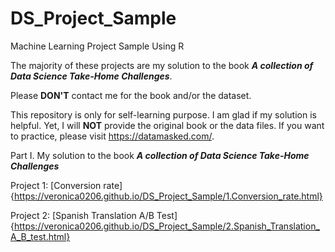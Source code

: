 # DS_Project_Sample
Machine Learning Project Sample Using R

The majority of these projects are my solution to the book ***A collection of Data Science Take-Home Challenges***.

Please **DON'T** contact me for the book and/or the dataset.

This repository is only for self-learning purpose. I am glad if my solution is helpful. Yet, I will **NOT** provide the original book or the data files. If you want to practice, please visit <https://datamasked.com/>.

Part I. My solution to the book ***A collection of Data Science Take-Home Challenges***

Project 1: [Conversion rate] {https://veronica0206.github.io/DS_Project_Sample/1.Conversion_rate.html}

Project 2: [Spanish Translation A/B Test] {https://veronica0206.github.io/DS_Project_Sample/2.Spanish_Translation_A_B_test.html}
